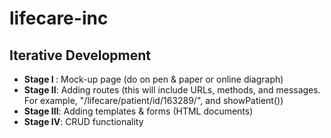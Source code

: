 # lifecare-inc

## Iterative Development

- <b>Stage I </b>: Mock-up page (do on pen & paper or online diagraph)
- <b>Stage II</b>: Adding routes (this will include URLs, methods, and messages. For example, "/lifecare/patient/id/163289/", and showPatient())
- <b>Stage III</b>: Adding templates & forms (HTML documents)
- <b>Stage IV</b>: CRUD functionality


